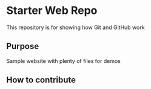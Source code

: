 # Starter Web Repo

This repository is for showing how Git and GitHub work

## Purpose


Sample website with plenty of files for demos

## How to contribute

